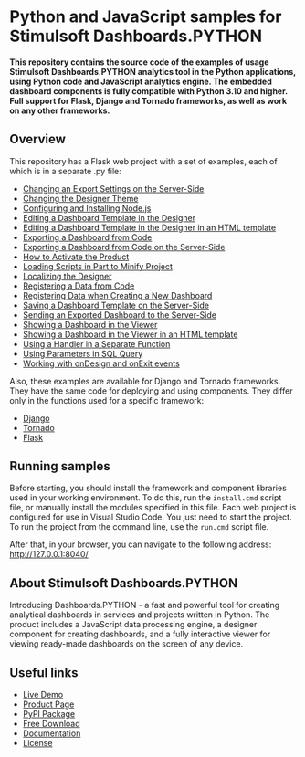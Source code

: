 # Python and JavaScript samples for Stimulsoft Dashboards.PYTHON

#### This repository contains the source code of the examples of usage Stimulsoft Dashboards.PYTHON analytics tool in the Python applications, using Python code and JavaScript analytics engine. The embedded dashboard components is fully compatible with Python 3.10 and higher. Full support for Flask, Django and Tornado frameworks, as well as work on any other frameworks.

## Overview
This repository has a Flask web project with a set of examples, each of which is in a separate .py file:
* [Changing an Export Settings on the Server-Side](https://github.com/stimulsoft/Samples-Dashboards.Python/blob/main/Flask/views/Changing_an_Export_Settings_on_the_Server_Side.py)
* [Changing the Designer Theme](https://github.com/stimulsoft/Samples-Dashboards.Python/blob/main/Flask/views/Changing_the_Designer_Theme.py)
* [Configuring and Installing Node.js](https://github.com/stimulsoft/Samples-Dashboards.Python/blob/main/Flask/views/Configuring_and_Installing_Node_js.py)
* [Editing a Dashboard Template in the Designer](https://github.com/stimulsoft/Samples-Dashboards.Python/blob/main/Flask/views/Editing_a_Dashboard_Template_in_the_Designer.py)
* [Editing a Dashboard Template in the Designer in an HTML template](https://github.com/stimulsoft/Samples-Dashboards.Python/blob/main/Flask/views/Editing_a_Dashboard_Template_in_the_Designer_in_an_HTML_template.py)
* [Exporting a Dashboard from Code](https://github.com/stimulsoft/Samples-Dashboards.Python/blob/main/Flask/views/Exporting_a_Dashboard_from_Code.py)
* [Exporting a Dashboard from Code on the Server-Side](https://github.com/stimulsoft/Samples-Dashboards.Python/blob/main/Flask/views/Exporting_a_Dashboard_from_Code_on_the_Server_Side.py)
* [How to Activate the Product](https://github.com/stimulsoft/Samples-Dashboards.Python/blob/main/Flask/views/How_to_Activate_the_Product.py)
* [Loading Scripts in Part to Minify Project](https://github.com/stimulsoft/Samples-Dashboards.Python/blob/main/Flask/views/Loading_Scripts_in_Part_to_Minify_Project.py)
* [Localizing the Designer](https://github.com/stimulsoft/Samples-Dashboards.Python/blob/main/Flask/views/Localizing_the_Designer.py)
* [Registering a Data from Code](https://github.com/stimulsoft/Samples-Dashboards.Python/blob/main/Flask/views/Registering_a_Data_from_Code.py)
* [Registering Data when Creating a New Dashboard](https://github.com/stimulsoft/Samples-Dashboards.Python/blob/main/Flask/views/Registering_Data_when_Creating_a_New_Dashboard.py)
* [Saving a Dashboard Template on the Server-Side](https://github.com/stimulsoft/Samples-Dashboards.Python/blob/main/Flask/views/Saving_a_Dashboard_Template_on_the_Server_Side.py)
* [Sending an Exported Dashboard to the Server-Side](https://github.com/stimulsoft/Samples-Dashboards.Python/blob/main/Flask/views/Sending_an_Exported_Dashboard_to_the_Server_Side.py)
* [Showing a Dashboard in the Viewer](https://github.com/stimulsoft/Samples-Dashboards.Python/blob/main/Flask/views/Showing_a_Dashboard_in_the_Viewer.py)
* [Showing a Dashboard in the Viewer in an HTML template](https://github.com/stimulsoft/Samples-Dashboards.Python/blob/main/Flask/views/Showing_a_Dashboard_in_the_Viewer_in_an_HTML_template.py)
* [Using a Handler in a Separate Function](https://github.com/stimulsoft/Samples-Dashboards.Python/blob/main/Flask/views/Using_a_Handler_in_a_Separate_Function.py)
* [Using Parameters in SQL Query](https://github.com/stimulsoft/Samples-Dashboards.Python/blob/main/Flask/views/Using_Parameters_in_SQL_Query.py)
* [Working with onDesign and onExit events](https://github.com/stimulsoft/Samples-Dashboards.Python/blob/main/Flask/views/Working_with_onDesign_and_onExit_events.py)

Also, these examples are available for Django and Tornado frameworks. They have the same code for deploying and using components. They differ only in the functions used for a specific framework:

* [Django](https://github.com/stimulsoft/Samples-Dashboards.Python/tree/main/Django)
* [Tornado](https://github.com/stimulsoft/Samples-Dashboards.Python/tree/main/Tornado)
* [Flask](https://github.com/stimulsoft/Samples-Dashboards.Python/tree/main/Flask)


## Running samples
Before starting, you should install the framework and component libraries used in your working environment. To do this, run the `install.cmd` script file, or manually install the modules specified in this file. Each web project is configured for use in Visual Studio Code. You just need to start the project. To run the project from the command line, use the `run.cmd` script file.

After that, in your browser, you can navigate to the following address:  
http://127.0.0.1:8040/

## About Stimulsoft Dashboards.PYTHON
Introducing Dashboards.PYTHON - a fast and powerful tool for creating analytical dashboards in services and projects written in Python. The product includes a JavaScript data processing engine, a designer component for creating dashboards, and a fully interactive viewer for viewing ready-made dashboards on the screen of any device.

## Useful links
* [Live Demo](http://demo.stimulsoft.com/#Js)
* [Product Page](https://www.stimulsoft.com/en/products/dashboards-python)
* [PyPI Package](https://pypi.org/project/stimulsoft-dashboards)
* [Free Download](https://www.stimulsoft.com/en/downloads)
* [Documentation](https://www.stimulsoft.com/en/documentation/online/programming-manual/reports_and_dashboards_for_python.htm)
* [License](LICENSE.md)

